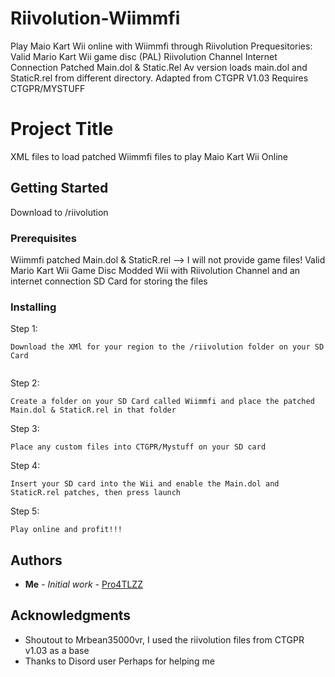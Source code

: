 # Riivolution-Wiimmfi
Play Maio Kart Wii online with Wiimmfi through Riivolution
Prequesitories:
Valid Mario Kart Wii game disc (PAL)
Riivolution Channel
Internet Connection
Patched Main.dol & Static.Rel
Av version loads main.dol and StaticR.rel from different directory.
Adapted from CTGPR V1.03 
Requires CTGPR/MYSTUFF
# Project Title
XML files to load patched Wiimmfi files to play Maio Kart Wii Online
## Getting Started

Download to /riivolution

### Prerequisites

Wiimmfi patched Main.dol & StaticR.rel --> I will not provide game files!
Valid Mario Kart Wii Game Disc
Modded Wii with Riivolution Channel and an internet connection
SD Card for storing the files

### Installing

Step 1:

```
Download the XMl for your region to the /riivolution folder on your SD Card


```
Step 2:


```
Create a folder on your SD Card called Wiimmfi and place the patched Main.dol & StaticR.rel in that folder
```

Step 3:

```
Place any custom files into CTGPR/Mystuff on your SD card
```
Step 4:
```
Insert your SD card into the Wii and enable the Main.dol and StaticR.rel patches, then press launch
```

Step 5: 
```
Play online and profit!!!
```

## Authors

* **Me** - *Initial work* - [Pro4TLZZ](https://github.com/Pro4TLZZ)


## Acknowledgments

* Shoutout to Mrbean35000vr, I used the riivolution files from CTGPR v1.03 as a base
* Thanks to Disord user Perhaps for helping me
